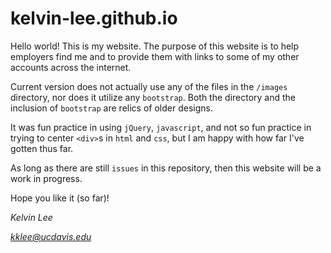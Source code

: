 # kelvin-lee.github.io

Hello world! This is my website. The purpose of this website is to help employers find me and to provide them with links to some of my other accounts across the internet.

Current version does not actually use any of the files in the `/images` directory, nor does it utilize any `bootstrap`. Both the directory and the inclusion of `bootstrap` are relics of older designs.

It was fun practice in using `jQuery`, `javascript`, and not so fun practice in trying to center `<div>`s in `html` and `css`, but I am happy with how far I've gotten thus far. 

As long as there are still `issues` in this repository, then this website will be a work in progress.

Hope you like it (so far)!


*Kelvin Lee*

*kklee@ucdavis.edu*
